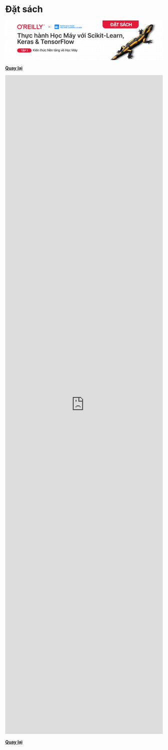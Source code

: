 # Đặt sách

![](/assets/img/form-cover.jpg)

**[Quay lại](./)**

<iframe src="https://docs.google.com/forms/d/e/1FAIpQLSdczliSUKTMgKzCMiey4P9OtzCLq3_adCJ3wikJueS_nDiljA/viewform?embedded=true?hl=vi" 
width="100%" height="2100" frameborder="0" marginheight="0" marginwidth="0">Loading…</iframe>

**[Quay lại](./)**

